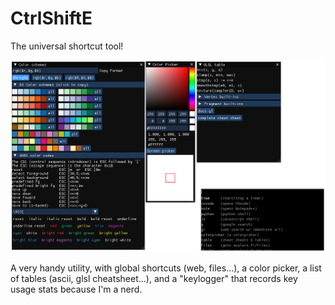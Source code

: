 # CtrlShiftE

The universal shortcut tool!

![missing image](_git/screen.png)

A very handy utility, with global shortcuts (web, files...), a color picker, a list of tables (ascii, glsl cheatsheet...), and a "keylogger" that records key usage stats because I'm a nerd.
